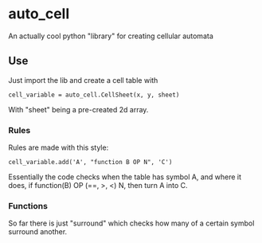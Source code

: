 # auto_cell

An actually cool python "library" for creating cellular automata

## Use

Just import the lib and create a cell table with
```
cell_variable = auto_cell.CellSheet(x, y, sheet)
```
With "sheet" being a pre-created 2d array.

### Rules

Rules are made with this style:
```
cell_variable.add('A', "function B OP N", 'C')
```
Essentially the code checks when the table has symbol A, and where it does, if function(B) OP (==, >, <) N, then turn A into C.

### Functions

So far there is just "surround" which checks how many of a certain symbol surround another.
